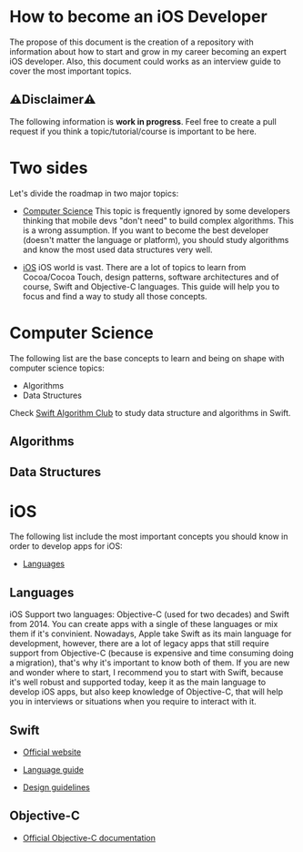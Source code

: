 # How to become an iOS Developer
The propose of this document is the creation of a repository with information about how to start and grow in my career becoming an expert iOS developer. Also, this document could works as an interview guide to cover the most important topics.

## ⚠️Disclaimer⚠️
The following information is **work in progress**. Feel free to create a pull request if you think a topic/tutorial/course is important to be here.

# Two sides
Let's divide the roadmap in two major topics:
* [Computer Science](#computer-science)
This topic is frequently ignored by some developers thinking that mobile devs "don't need" to build complex algorithms. This is a wrong assumption. If you want to become the best developer (doesn't matter the language or platform), you should study algorithms and know the most used data structures very well.

* [iOS](#ios)
iOS world is vast. There are a lot of topics to learn from Cocoa/Cocoa Touch, design patterns, software architectures and of course, Swift and Objective-C languages. This guide will help you to focus and find a way to study all those concepts.

# Computer Science
The following list are the base concepts to learn and being on shape with computer science topics:
* Algorithms
* Data Structures

Check [Swift Algorithm Club](https://github.com/raywenderlich/swift-algorithm-club) to study data structure and algorithms in Swift.


## Algorithms


## Data Structures


# iOS
The following list include the most important concepts you should know in order to develop apps for iOS:
* [Languages](#languages)

## Languages
iOS Support two languages: Objective-C (used for two decades) and Swift from 2014. You can create apps with a single of these languages or mix them if it's convinient. Nowadays, Apple take Swift as its main language for development, however, there are a lot of legacy apps that still require support from Objective-C (because is expensive and time consuming doing a migration), that's why it's important to know both of them. If you are new and wonder where to start, I recommend you to start with Swift, because it's well robust and supported today, keep it as the main language to develop iOS apps, but also keep knowledge of Objective-C, that will help you in interviews or situations when you require to interact with it.

## Swift
* [Official website](https://swift.org/)

* [Language guide](https://docs.swift.org/swift-book/LanguageGuide/TheBasics.html)

* [Design guidelines](https://swift.org/documentation/api-design-guidelines/)

## Objective-C
* [Official Objective-C documentation](https://developer.apple.com/library/archive/documentation/Cocoa/Conceptual/ProgrammingWithObjectiveC/Introduction/Introduction.html)

